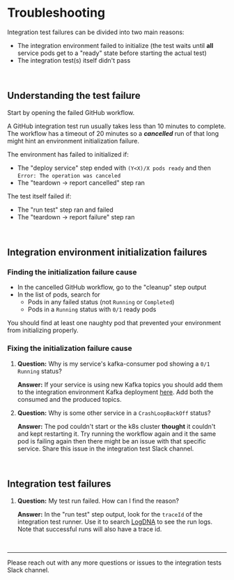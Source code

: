 # Troubleshooting

Integration test failures can be divided into two main reasons:
- The integration environment failed to initialize (the test waits until **all** service pods get to a "ready" state before starting the actual test)
- The integration test(s) itself didn't pass

<br/>

## Understanding the test failure

Start by opening the failed GitHub workflow.

A GitHub integration test run usually takes less than 10 minutes to complete. The workflow has a timeout of 20 minutes so a ***cancelled*** run of that long might hint an environment initialization failure.

The environment has failed to initialized if:
- The "deploy service" step ended with `(Y<X)/X pods ready` and then `Error: The operation was canceled`
- The "teardown -> report cancelled" step ran

The test itself failed if:
- The "run test" step ran and failed
- The "teardown -> report failure" step ran

<br/>

## Integration environment initialization failures

### Finding the initialization failure cause

- In the cancelled GitHub workflow, go to the "cleanup" step output
- In the list of pods, search for
  - Pods in any failed status (not `Running` or `Completed`)
  - Pods in a `Running` status with `0/1` ready pods

You should find at least one naughty pod that prevented your environment from initializing properly.

### Fixing the initialization failure cause

1. **Question:** Why is my service's kafka-consumer pod showing a `0/1 Running` status?

    **Answer:**
If your service is using new Kafka topics you should add them to the integration environment Kafka deployment [here](https://github.com/get-fabric/integration-environment/blob/main/deployments/default/kafka.yaml). Add both the consumed and the produced topics.


2. **Question:** Why is some other service in a `CrashLoopBackOff` status?

    **Answer:**
The pod couldn't start or the k8s cluster **thought** it couldn't and kept restarting it. Try running the workflow again and it the same pod is failing again then there might be an issue with that specific service. Share this issue in the integration test Slack channel.

<br/>

## Integration test failures

1. **Question:** My test run failed. How can I find the reason?

    **Answer:**
In the "run test" step output, look for the `traceId` of the integration test runner. Use it to search [LogDNA](https://app.logdna.com/b131d67c61/logs/view) to see the run logs.<br/>
Note that successful runs will also have a trace id.

<br/>

---

Please reach out with any more questions or issues to the integration tests Slack channel.
